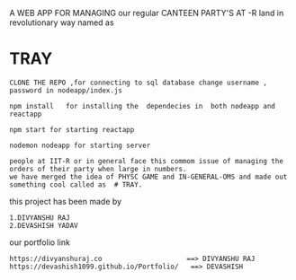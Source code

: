  A WEB APP FOR MANAGING our regular CANTEEN PARTY'S AT -R land in revolutionary way named as 
 
 # TRAY
 
 
 
 ```
 CLONE THE REPO ,for connecting to sql database change username , password in nodeapp/index.js 
```
```
npm install   for installing the  dependecies in  both nodeapp and reactapp 
```

```
npm start for starting reactapp
```
```
nodemon nodeapp for starting server
```

```
people at IIT-R or in general face this commom issue of managing the orders of their party when large in numbers.
we have merged the idea of PHYSC GAME and IN-GENERAL-OMS and made out something cool called as  # TRAY.

```


this project has been made by 
```
1.DIVYANSHU RAJ      
2.DEVASHISH YADAV
```
our portfolio link 

```
https://divyanshuraj.co                     ==> DIVYANSHU RAJ  
https://devashish1099.github.io/Portfolio/   ==> DEVASHISH 
```
